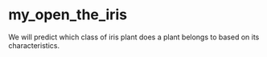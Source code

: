 # my_open_the_iris
We will predict which class of iris plant does a plant belongs to based on its characteristics.
